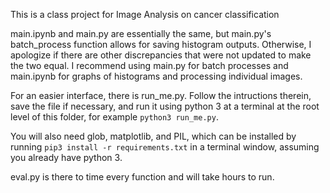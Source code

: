 This is a class project for Image Analysis on cancer classification

main.ipynb and main.py are essentially the same, but main.py's batch_process function allows for saving histogram outputs. Otherwise, I apologize if there are other discrepancies that were not updated to make the two equal. I recommend using main.py for batch processes and main.ipynb for graphs of histograms and processing individual images.

For an easier interface, there is run_me.py. Follow the intructions therein, save the file if necessary, and run it using python 3 at a terminal at the root level of this folder, for example `python3 run_me.py`.

You will also need glob, matplotlib, and PIL, which can be installed by running `pip3 install -r requirements.txt` in a terminal window, assuming you already have python 3.

eval.py is there to time every function and will take hours to run.
